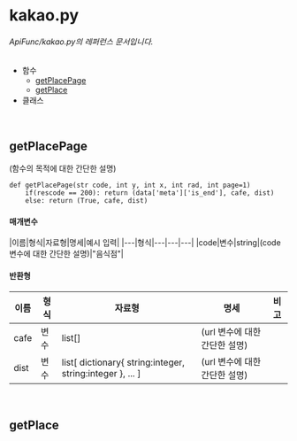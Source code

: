 # kakao.py
###### ApiFunc/kakao.py의 레퍼런스 문서입니다.
- 함수
    + [getPlacePage](#getplacepage)
    + [getPlace](#getplace)
- 클래스

<br />

## getPlacePage
(함수의 목적에 대한 간단한 설명)  
```{.python}
def getPlacePage(str code, int y, int x, int rad, int page=1)
    if(rescode == 200): return (data['meta']['is_end'], cafe, dist)
    else: return (True, cafe, dist)
```

#### 매개변수
|이름|형식|자료형|명세|예시 입력|
|---|형식|---|---|---|
|code|변수|string|(code 변수에 대한 간단한 설명)|"음식점"|
  
#### 반환형
|이름|형식|자료형|명세|비고|
|---|---|---|---|---|
|cafe|변수|list[]|(url 변수에 대한 간단한 설명)||
|dist|변수|list[ dictionary{ string:integer, string:integer }, ... ]|(url 변수에 대한 간단한 설명)||

<br />

## getPlace
